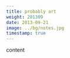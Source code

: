 ```yaml
---
title: probably art
weight: 201309
date: 2013-09-21
image: ../bg/notes.jpg
timestamp: true
---
```


content
